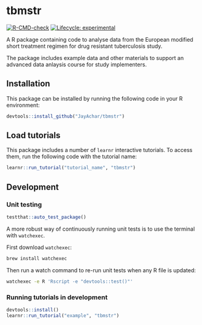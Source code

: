 # tbmstr

<!-- badges: start -->
[![R-CMD-check](https://github.com/JayAchar/tbmstr/actions/workflows/R-CMD-check.yaml/badge.svg)](https://github.com/JayAchar/tbmstr/actions/workflows/R-CMD-check.yaml)
[![Lifecycle: experimental](https://img.shields.io/badge/lifecycle-experimental-orange.svg)](https://lifecycle.r-lib.org/articles/stages.html#experimental)
<!-- badges: end -->

A R package containing code to analyse data from the European modified
short treatment regimen for drug resistant tuberculosis study. 

The package includes example data and other materials to support an advanced
data anlaysis course for study implementers.

## Installation

This package can be installed by running the following code in your R
environment: 

```r
devtools::install_github("JayAchar/tbmstr")
```

## Load tutorials

This package includes a number of `learnr` interactive tutorials. To access
them, run the following code with the tutorial name:

```r
learnr::run_tutorial("tutorial_name", "tbmstr")
```

## Development

### Unit testing

```r
testthat::auto_test_package()
```

A more robust way of continuously running unit tests is to use the terminal
with `watchexec`. 

First download `watchexec`:

```sh 
brew install watchexec
```

Then run a watch command to re-run unit tests when any R file is updated:

```sh 
watchexec -e R 'Rscript -e "devtools::test()"'
```

### Running tutorials in development

```r 
devtools::install()
learnr::run_tutorial("example", "tbmstr")
```
